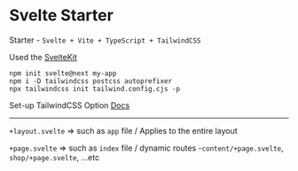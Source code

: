 # Svelte Starter

Starter - `Svelte + Vite + TypeScript + TailwindCSS`

Used the [SvelteKit](https://kit.svelte.dev)

```
npm init svelte@next my-app
npm i -D tailwindcss postcss autoprefixer
npx tailwindcss init tailwind.config.cjs -p
```

Set-up TailwindCSS Option [Docs](https://tailwindcss.com/docs/guides/sveltekit)

---

`+layout.svelte` => such as `app` file / Applies to the entire layout

`+page.svelte` => such as `index` file / dynamic routes -`content/+page.svelte`, `shop/+page.svelte`, ...etc
